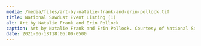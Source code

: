 ```yaml
---
media: /media/files/art-by-natalie-frank-and-erin-pollock.tif
title: National Sawdust Event Listing (1)
alt: Art by Natalie Frank and Erin Pollock
caption: Art by Natalie Frank and Erin Pollock. Courtesy of National Sawdust.
date: 2021-06-18T18:06:00-0500
---
```

